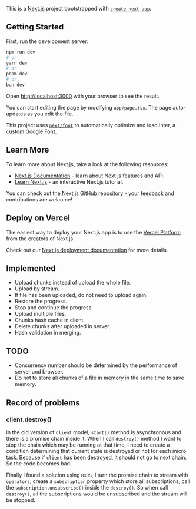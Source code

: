 This is a [Next.js](https://nextjs.org/) project bootstrapped with [`create-next-app`](https://github.com/vercel/next.js/tree/canary/packages/create-next-app).

## Getting Started

First, run the development server:

```bash
npm run dev
# or
yarn dev
# or
pnpm dev
# or
bun dev
```

Open [http://localhost:3000](http://localhost:3000) with your browser to see the result.

You can start editing the page by modifying `app/page.tsx`. The page auto-updates as you edit the file.

This project uses [`next/font`](https://nextjs.org/docs/basic-features/font-optimization) to automatically optimize and load Inter, a custom Google Font.

## Learn More

To learn more about Next.js, take a look at the following resources:

- [Next.js Documentation](https://nextjs.org/docs) - learn about Next.js features and API.
- [Learn Next.js](https://nextjs.org/learn) - an interactive Next.js tutorial.

You can check out [the Next.js GitHub repository](https://github.com/vercel/next.js/) - your feedback and contributions are welcome!

## Deploy on Vercel

The easiest way to deploy your Next.js app is to use the [Vercel Platform](https://vercel.com/new?utm_medium=default-template&filter=next.js&utm_source=create-next-app&utm_campaign=create-next-app-readme) from the creators of Next.js.

Check out our [Next.js deployment documentation](https://nextjs.org/docs/deployment) for more details.

## Implemented

- Upload chunks instead of upload the whole file.
- Upload by stream.
- If file has been uploaded, do not need to upload again.
- Restore the progress.
- Stop and continue the progress.
- Upload multiple files.
- Chunks hash cache in client.
- Delete chunks after uploaded in server.
- Hash validation in merging.

## TODO

- Concurrency number should be determined by the performance of server and browser.
- Do not to store all chunks of a file in memory in the same time to save memory.

## Record of problems

### client.destroy()

In the old version of `Client` model, `start()` method is asynchronous and there is a promise chain inside it. When I call `destroy()` method I want to stop the chain which may be running at that time, I need to create a condition determining
that current state is destroyed or not for each micro task. Because if `client` has been destroyed, it should not go to next chain. So the code becomes bad.

Finally I found a solution using `RxJS`, I turn the promise chain to stream with `operators`, create a `subscription` property which store all subscriptions, call the `subscription.unsubscribe()` inside the `destroy()`. So when call `destroy()`, all the subscriptions would be unsubscribed and the stream will be stopped.
